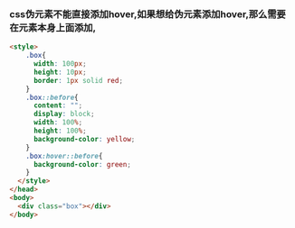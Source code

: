 ### css伪元素不能直接添加hover,如果想给伪元素添加hover,那么需要在元素本身上面添加,

```html
<style>
    .box{
      width: 100px;
      height: 10px;
      border: 1px solid red;
    }
    .box::before{
      content: "";
      display: block;
      width: 100%;
      height: 100%;
      background-color: yellow;
    }
    .box:hover::before{
      background-color: green;
    }
  </style>
</head>
<body>
  <div class="box"></div>
</body>
```
